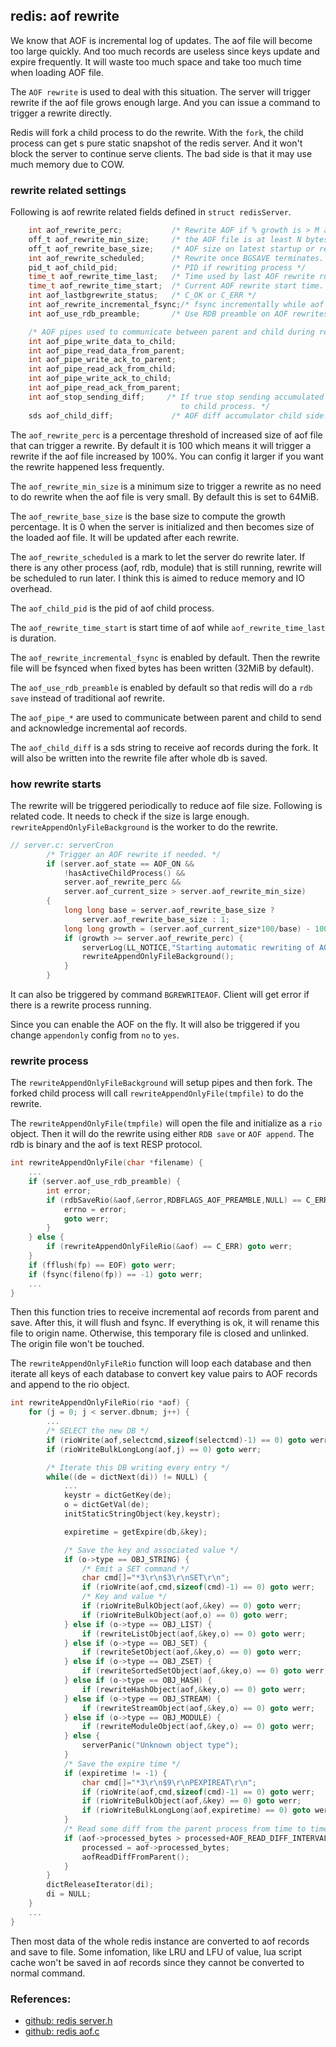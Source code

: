 <!---
tags: redis, aof
-->

## redis: aof rewrite
We know that AOF is incremental log of updates. The aof file will become too large
 quickly. And too much records are useless since keys update and expire frequently.
It will waste too much space and take too much time when loading AOF file.

The `AOF rewrite` is used to deal with this situation. The server will trigger rewrite
 if the aof file grows enough large. And you can issue a command to trigger a rewrite
 directly.

Redis will fork a child process to do the rewrite. With the `fork`, the child process
 can get s pure static snapshot of the redis server. And it won't block the server to
 continue serve clients. The bad side is that it may use much memory due to COW.


### rewrite related settings
Following is aof rewrite related fields defined in `struct redisServer`.

```c
    int aof_rewrite_perc;           /* Rewrite AOF if % growth is > M and... */
    off_t aof_rewrite_min_size;     /* the AOF file is at least N bytes. */
    off_t aof_rewrite_base_size;    /* AOF size on latest startup or rewrite. */
    int aof_rewrite_scheduled;      /* Rewrite once BGSAVE terminates. */
    pid_t aof_child_pid;            /* PID if rewriting process */
    time_t aof_rewrite_time_last;   /* Time used by last AOF rewrite run. */
    time_t aof_rewrite_time_start;  /* Current AOF rewrite start time. */
    int aof_lastbgrewrite_status;   /* C_OK or C_ERR */
    int aof_rewrite_incremental_fsync;/* fsync incrementally while aof rewriting? */
    int aof_use_rdb_preamble;       /* Use RDB preamble on AOF rewrites. */

    /* AOF pipes used to communicate between parent and child during rewrite. */
    int aof_pipe_write_data_to_child;
    int aof_pipe_read_data_from_parent;
    int aof_pipe_write_ack_to_parent;
    int aof_pipe_read_ack_from_child;
    int aof_pipe_write_ack_to_child;
    int aof_pipe_read_ack_from_parent;
    int aof_stop_sending_diff;     /* If true stop sending accumulated diffs
                                      to child process. */
    sds aof_child_diff;             /* AOF diff accumulator child side. */
```

The `aof_rewrite_perc` is a percentage threshold of increased size of aof file that can
 trigger a rewrite. By default it is 100 which means it will trigger a rewrite if the
 aof file increased by 100%. You can config it larger if you want the rewrite happened
 less frequently.

The `aof_rewrite_min_size` is a minimum size to trigger a rewrite as no need to do rewrite
 when the aof file is very small. By default this is set to 64MiB.

The `aof_rewrite_base_size` is the base size to compute the growth percentage. It is 0
 when the server is initialized and then becomes size of the loaded aof file. It will be
 updated after each rewrite.

The `aof_rewrite_scheduled` is a mark to let the server do rewrite later. If there is any
 other process (aof, rdb, module) that is still running, rewrite will be scheduled to run
  later. I think this is aimed to reduce memory and IO overhead.

The `aof_child_pid` is the pid of aof child process.

The `aof_rewrite_time_start` is start time of aof while `aof_rewrite_time_last` is duration.

The `aof_rewrite_incremental_fsync` is enabled by default. Then the rewrite file will be
 fsynced when fixed bytes has been written (32MiB by default).

The `aof_use_rdb_preamble` is enabled by default so that redis will do a `rdb save` instead
 of traditional aof rewrite.

The `aof_pipe_*` are used to communicate between parent and child to send and acknowledge
 incremental aof records.

The `aof_child_diff` is a sds string to receive aof records during the fork. It will also
 be written into the rewrite file after whole db is saved.

### how rewrite starts
The rewrite will be triggered periodically to reduce aof file size. Following is related
 code. It needs to check if the size is large enough. `rewriteAppendOnlyFileBackground` is
 the worker to do the rewrite.

```c
// server.c: serverCron
        /* Trigger an AOF rewrite if needed. */
        if (server.aof_state == AOF_ON &&
            !hasActiveChildProcess() &&
            server.aof_rewrite_perc &&
            server.aof_current_size > server.aof_rewrite_min_size)
        {
            long long base = server.aof_rewrite_base_size ?
                server.aof_rewrite_base_size : 1;
            long long growth = (server.aof_current_size*100/base) - 100;
            if (growth >= server.aof_rewrite_perc) {
                serverLog(LL_NOTICE,"Starting automatic rewriting of AOF on %lld%% growth",growth);
                rewriteAppendOnlyFileBackground();
            }
        }
```

It can also be triggered by command `BGREWRITEAOF`. Client will get error if there is
 a rewrite process running.

Since you can enable the AOF on the fly. It will also be triggered if you change
 `appendonly` config from `no` to `yes`.

### rewrite process
The `rewriteAppendOnlyFileBackground` will setup pipes and then fork. The forked child
 process will call `rewriteAppendOnlyFile(tmpfile)` to do the rewrite.

The `rewriteAppendOnlyFile(tmpfile)` will open the file and initialize as a `rio` object.
Then it will do the rewrite using either `RDB save` or `AOF append`. The rdb is binary
 and the aof is text RESP protocol.

```c
int rewriteAppendOnlyFile(char *filename) {
    ...
    if (server.aof_use_rdb_preamble) {
        int error;
        if (rdbSaveRio(&aof,&error,RDBFLAGS_AOF_PREAMBLE,NULL) == C_ERR) {
            errno = error;
            goto werr;
        }
    } else {
        if (rewriteAppendOnlyFileRio(&aof) == C_ERR) goto werr;
    }
    if (fflush(fp) == EOF) goto werr;
    if (fsync(fileno(fp)) == -1) goto werr;
    ...
}
```

Then this function tries to receive incremental aof records from parent and save.
After this, it will flush and fsync. If everything is ok, it will rename this file
 to origin name. Otherwise, this temporary file is closed and unlinked. The origin
 file won't be touched.

The `rewriteAppendOnlyFileRio` function will loop each database and then iterate all
 keys of each database to convert key value pairs to AOF records and append to the
 rio object.

```c
int rewriteAppendOnlyFileRio(rio *aof) {
    for (j = 0; j < server.dbnum; j++) {
        ...
        /* SELECT the new DB */
        if (rioWrite(aof,selectcmd,sizeof(selectcmd)-1) == 0) goto werr;
        if (rioWriteBulkLongLong(aof,j) == 0) goto werr;

        /* Iterate this DB writing every entry */
        while((de = dictNext(di)) != NULL) {
            ...
            keystr = dictGetKey(de);
            o = dictGetVal(de);
            initStaticStringObject(key,keystr);

            expiretime = getExpire(db,&key);

            /* Save the key and associated value */
            if (o->type == OBJ_STRING) {
                /* Emit a SET command */
                char cmd[]="*3\r\n$3\r\nSET\r\n";
                if (rioWrite(aof,cmd,sizeof(cmd)-1) == 0) goto werr;
                /* Key and value */
                if (rioWriteBulkObject(aof,&key) == 0) goto werr;
                if (rioWriteBulkObject(aof,o) == 0) goto werr;
            } else if (o->type == OBJ_LIST) {
                if (rewriteListObject(aof,&key,o) == 0) goto werr;
            } else if (o->type == OBJ_SET) {
                if (rewriteSetObject(aof,&key,o) == 0) goto werr;
            } else if (o->type == OBJ_ZSET) {
                if (rewriteSortedSetObject(aof,&key,o) == 0) goto werr;
            } else if (o->type == OBJ_HASH) {
                if (rewriteHashObject(aof,&key,o) == 0) goto werr;
            } else if (o->type == OBJ_STREAM) {
                if (rewriteStreamObject(aof,&key,o) == 0) goto werr;
            } else if (o->type == OBJ_MODULE) {
                if (rewriteModuleObject(aof,&key,o) == 0) goto werr;
            } else {
                serverPanic("Unknown object type");
            }
            /* Save the expire time */
            if (expiretime != -1) {
                char cmd[]="*3\r\n$9\r\nPEXPIREAT\r\n";
                if (rioWrite(aof,cmd,sizeof(cmd)-1) == 0) goto werr;
                if (rioWriteBulkObject(aof,&key) == 0) goto werr;
                if (rioWriteBulkLongLong(aof,expiretime) == 0) goto werr;
            }
            /* Read some diff from the parent process from time to time. */
            if (aof->processed_bytes > processed+AOF_READ_DIFF_INTERVAL_BYTES) {
                processed = aof->processed_bytes;
                aofReadDiffFromParent();
            }
        }
        dictReleaseIterator(di);
        di = NULL;
    }
    ...
}
```

Then most data of the whole redis instance are converted to aof records and save to
 file. Some infomation, like LRU and LFU of value, lua script cache won't be saved
 in aof records since they cannot be converted to normal command.

### References:
- [github: redis server.h](https://github.com/antirez/redis/blob/unstable/src/server.h)
- [github: redis aof.c](https://github.com/antirez/redis/blob/unstable/src/aof.c)
